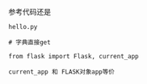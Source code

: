 参考代码还是

```
hello.py
```

```
# 字典直接get

from flask import Flask, current_app

current_app 和 FLASK对象app等价
```

